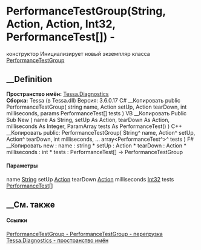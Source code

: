 # PerformanceTestGroup(String, Action, Action, Int32, PerformanceTest[]) -
конструктор
Инициализирует новый экземпляр класса
[PerformanceTestGroup](T_Tessa_Diagnostics_PerformanceTestGroup.htm)
##  __Definition
 **Пространство имён:** [Tessa.Diagnostics](N_Tessa_Diagnostics.htm)  
 **Сборка:** Tessa (в Tessa.dll) Версия: 3.6.0.17
C# __Копировать
     public PerformanceTestGroup(
    	string name,
    	Action setUp,
    	Action tearDown,
    	int milliseconds,
    	params PerformanceTest[] tests
    )
VB __Копировать
     Public Sub New ( 
    	name As String,
    	setUp As Action,
    	tearDown As Action,
    	milliseconds As Integer,
    	ParamArray tests As PerformanceTest()
    )
C++ __Копировать
     public:
    PerformanceTestGroup(
    	String^ name, 
    	Action^ setUp, 
    	Action^ tearDown, 
    	int milliseconds, 
    	... array<PerformanceTest^>^ tests
    )
F# __Копировать
     new : 
            name : string * 
            setUp : Action * 
            tearDown : Action * 
            milliseconds : int * 
            tests : PerformanceTest[] -> PerformanceTestGroup
#### Параметры
name [String](https://learn.microsoft.com/dotnet/api/system.string)
setUp [Action](https://learn.microsoft.com/dotnet/api/system.action)
tearDown [Action](https://learn.microsoft.com/dotnet/api/system.action)
milliseconds [Int32](https://learn.microsoft.com/dotnet/api/system.int32)
tests [PerformanceTest](T_Tessa_Diagnostics_PerformanceTest.htm)[]
## __См. также
#### Ссылки
[PerformanceTestGroup - ](T_Tessa_Diagnostics_PerformanceTestGroup.htm)
[PerformanceTestGroup -
перегрузка](Overload_Tessa_Diagnostics_PerformanceTestGroup__ctor.htm)
[Tessa.Diagnostics - пространство имён](N_Tessa_Diagnostics.htm)
